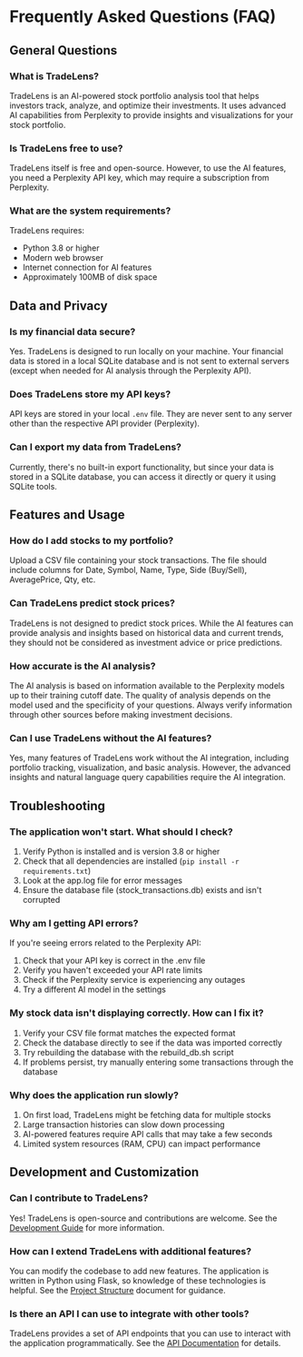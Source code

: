 # Frequently Asked Questions (FAQ)

## General Questions

### What is TradeLens?
TradeLens is an AI-powered stock portfolio analysis tool that helps investors track, analyze, and optimize their investments. It uses advanced AI capabilities from Perplexity to provide insights and visualizations for your stock portfolio.

### Is TradeLens free to use?
TradeLens itself is free and open-source. However, to use the AI features, you need a Perplexity API key, which may require a subscription from Perplexity.

### What are the system requirements?
TradeLens requires:
- Python 3.8 or higher
- Modern web browser
- Internet connection for AI features
- Approximately 100MB of disk space

## Data and Privacy

### Is my financial data secure?
Yes. TradeLens is designed to run locally on your machine. Your financial data is stored in a local SQLite database and is not sent to external servers (except when needed for AI analysis through the Perplexity API).

### Does TradeLens store my API keys?
API keys are stored in your local `.env` file. They are never sent to any server other than the respective API provider (Perplexity).

### Can I export my data from TradeLens?
Currently, there's no built-in export functionality, but since your data is stored in a SQLite database, you can access it directly or query it using SQLite tools.

## Features and Usage

### How do I add stocks to my portfolio?
Upload a CSV file containing your stock transactions. The file should include columns for Date, Symbol, Name, Type, Side (Buy/Sell), AveragePrice, Qty, etc.

### Can TradeLens predict stock prices?
TradeLens is not designed to predict stock prices. While the AI features can provide analysis and insights based on historical data and current trends, they should not be considered as investment advice or price predictions.

### How accurate is the AI analysis?
The AI analysis is based on information available to the Perplexity models up to their training cutoff date. The quality of analysis depends on the model used and the specificity of your questions. Always verify information through other sources before making investment decisions.

### Can I use TradeLens without the AI features?
Yes, many features of TradeLens work without the AI integration, including portfolio tracking, visualization, and basic analysis. However, the advanced insights and natural language query capabilities require the AI integration.

## Troubleshooting

### The application won't start. What should I check?
1. Verify Python is installed and is version 3.8 or higher
2. Check that all dependencies are installed (`pip install -r requirements.txt`)
3. Look at the app.log file for error messages
4. Ensure the database file (stock_transactions.db) exists and isn't corrupted

### Why am I getting API errors?
If you're seeing errors related to the Perplexity API:
1. Check that your API key is correct in the .env file
2. Verify you haven't exceeded your API rate limits
3. Check if the Perplexity service is experiencing any outages
4. Try a different AI model in the settings

### My stock data isn't displaying correctly. How can I fix it?
1. Verify your CSV file format matches the expected format
2. Check the database directly to see if the data was imported correctly
3. Try rebuilding the database with the rebuild_db.sh script
4. If problems persist, try manually entering some transactions through the database

### Why does the application run slowly?
1. On first load, TradeLens might be fetching data for multiple stocks
2. Large transaction histories can slow down processing
3. AI-powered features require API calls that may take a few seconds
4. Limited system resources (RAM, CPU) can impact performance

## Development and Customization

### Can I contribute to TradeLens?
Yes! TradeLens is open-source and contributions are welcome. See the [Development Guide](../development/index.md) for more information.

### How can I extend TradeLens with additional features?
You can modify the codebase to add new features. The application is written in Python using Flask, so knowledge of these technologies is helpful. See the [Project Structure](../development/project_structure.md) document for guidance.

### Is there an API I can use to integrate with other tools?
TradeLens provides a set of API endpoints that you can use to interact with the application programmatically. See the [API Documentation](../api/index.md) for details. 